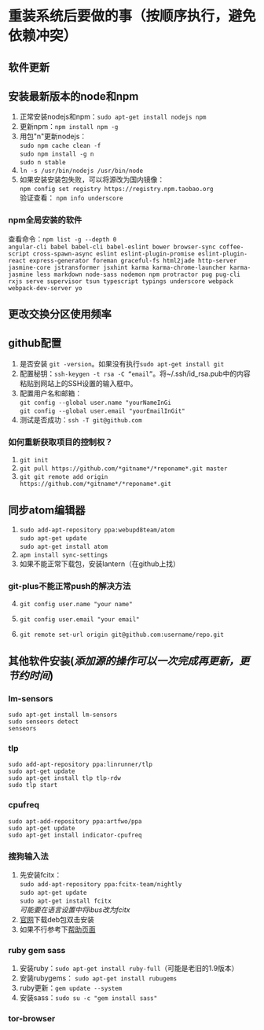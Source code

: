 # 重装系统后要做的事（按顺序执行，避免依赖冲突）

## 软件更新

## 安装最新版本的node和npm

1. 正常安装nodejs和npm：`sudo apt-get install nodejs npm`
2. 更新npm：`npm install npm -g`
3. 用包"n"更新nodejs：<br>
  `sudo npm cache clean -f`<br>
  `sudo npm install -g n`<br>
  `sudo n stable`
4. `ln -s /usr/bin/nodejs /usr/bin/node`
5. 如果安装安装包失败，可以将源改为国内镜像：<br>
  `npm config set registry https://registry.npm.taobao.org`<br>
  验证查看： `npm info underscore`

### npm全局安装的软件

查看命令：`npm list -g --depth 0`<br>
`angular-cli babel babel-cli babel-eslint bower browser-sync coffee-script cross-spawn-async eslint eslint-plugin-promise eslint-plugin-react express-generator foreman graceful-fs html2jade http-server jasmine-core jstransformer jsxhint karma karma-chrome-launcher karma-jasmine less markdown node-sass nodemon npm protractor pug pug-cli rxjs serve supervisor tsun typescript typings underscore webpack webpack-dev-server yo`

## 更改交换分区使用频率

## github配置

1. 是否安装 `git -version`。如果没有执行`sudo apt-get install git`
2. 配置秘钥：`ssh-keygen -t rsa -C “email”`。将~/.ssh/id_rsa.pub中的内容粘贴到网站上的SSH设置的输入框中。
3. 配置用户名和邮箱：<br>
  `git config --global user.name "yourNameInGi`<br>
  `git config --global user.email "yourEmailInGit"`
4. 测试是否成功：`ssh -T git@github.com`

### 如何重新获取项目的控制权？

1. `git init`
2. `git pull https://github.com/*gitname*/*reponame*.git master`
3. `git git remote add origin https://github.com/*gitname*/*reponame*.git`

## 同步atom编辑器

1. `sudo add-apt-repository ppa:webupd8team/atom`<br>
  `sudo apt-get update`<br>
  `sudo apt-get install atom`
2. `apm install sync-settings`
3. 如果不能正常下载包，安装lantern（在github上找）

  ### git-plus不能正常push的解决方法

4. `git config user.name "your name"`

5. `git config user.email "your email"`

6. `git remote set-url origin git@github.com:username/repo.git`

## 其他软件安装(_添加源的操作可以一次完成再更新，更节约时间_)

### lm-sensors

`sudo apt-get install lm-sensors`<br>
`sudo senseors detect`<br>
`senseors`

### tlp

`sudo add-apt-repository ppa:linrunner/tlp`<br>
`sudo apt-get update`<br>
`sudo apt-get install tlp tlp-rdw`<br>
`sudo tlp start`

### cpufreq

`sudo apt-add-repository ppa:artfwo/ppa`<br>
`sudo apt-get update`<br>
`sudo apt-get install indicator-cpufreq`

### 搜狗输入法

1. 先安装fcitx：<br>
  `sudo add-apt-repository ppa:fcitx-team/nightly`<br>
  `sudo apt-get update`<br>
  `sudo apt-get install fcitx`<br>
  _可能要在语言设置中将ibus改为fcitx_
2. [官网](http://pinyin.sogou.com/linux/)下载deb包双击安装
3. 如果不行参考下[帮助页面](http://pinyin.sogou.com/linux/help.php)

### ruby gem sass

1. 安装ruby：`sudo apt-get install ruby-full`（可能是老旧的1.9版本）
2. 安装rubygems： `sudo apt-get install rubugems`
3. ruby更新：`gem update --system`
4. 安装sass：`sudo su -c "gem install sass"`

### tor-browser
